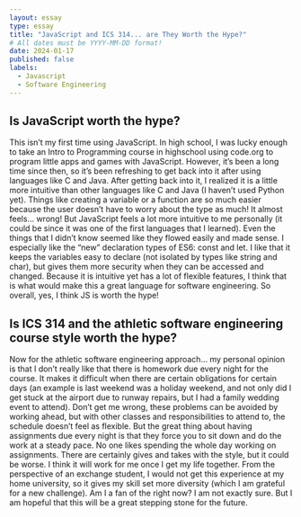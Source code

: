 ```yaml
---
layout: essay
type: essay
title: "JavaScript and ICS 314... are They Worth the Hype?"
# All dates must be YYYY-MM-DD format!
date: 2024-01-17
published: false
labels:
  - Javascript
  - Software Engineering
---
```


## Is JavaScript worth the hype?

This isn’t my first time using JavaScript. In high school, I was lucky enough to take an Intro to Programming course in highschool using code.org to program little apps and games with JavaScript. However, it’s been a long time since then, so it’s been refreshing to get back into it after using languages like C and Java. After getting back into it, I realized it is a little more intuitive than other languages like C and Java (I haven’t used Python yet). Things like creating a variable or a function are so much easier because the user doesn’t have to worry about the type as much! It almost feels… wrong! But JavaScript feels a lot more intuitive to me personally (it could be since it was one of the first languages that I learned). Even the things that I didn’t know seemed like they flowed easily and made sense. I especially like the “new” declaration types of ES6: const and let. I like that it keeps the variables easy to declare (not isolated by types like string and char), but gives them more security when they can be accessed and changed. Because it is intuitive yet has a lot of flexible features, I think that is what would make this a great language for software engineering. So overall, yes, I think JS is worth the hype!


## Is ICS 314 and the athletic software engineering course style worth the hype?
  Now for the athletic software engineering approach… my personal opinion is that I don’t really like that there is homework due every night for the course. It makes it difficult when there are certain obligations for certain days (an example is last weekend was a holiday weekend, and not only did I get stuck at the airport due to runway repairs, but I had a family wedding event to attend). Don’t get me wrong, these problems can be avoided by working ahead, but with other classes and responsibilities to attend to, the schedule doesn’t feel as flexible. But the great thing about having assignments due every night is that they force you to sit down and do the work at a steady pace. No one likes spending the whole day working on assignments. There are certainly gives and takes with the style, but it could be worse. I think it will work for me once I get my life together. From the perspective of an exchange student, I would not get this experience at my home university, so it gives my skill set more diversity (which I am grateful for a new challenge).
	Am I a fan of the right now? I am not exactly sure. But I am hopeful that this will be a great stepping stone for the future.

